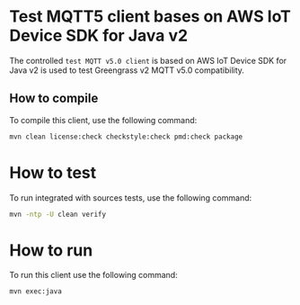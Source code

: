 # Test MQTT5 client bases on AWS IoT Device SDK for Java v2

The controlled `test MQTT v5.0 client` is based on AWS IoT Device SDK for Java v2 is used to test Greengrass v2 MQTT v5.0 compatibility.

## How to compile
To compile this client, use the following command:

```sh
mvn clean license:check checkstyle:check pmd:check package
```

# How to test
To run integrated with sources tests, use the following command:
```sh
mvn -ntp -U clean verify
```

# How to run
To run this client use the following command:
```sh
mvn exec:java
```
